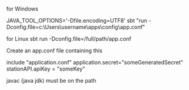 for Windows

 JAVA_TOOL_OPTIONS='-Dfile.encoding=UTF8'  sbt "run -Dconfig.file=c:\Users\username\apps\config\app.conf"


for Linux
sbt run -Dconfig.file=/full/path/app.conf

Create an app.conf file containing this

include "application.conf"
application.secret="someGeneratedSecret" 
stationAPI.apiKey = "someKey"

javac (java jdk) must be on the path 
